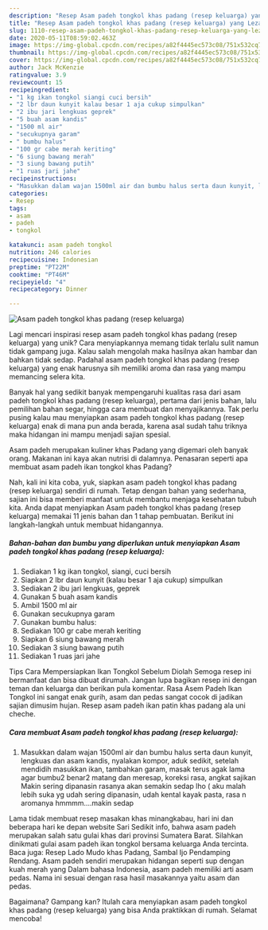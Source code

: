 ```yaml
---
description: "Resep Asam padeh tongkol khas padang (resep keluarga) yang Lezat"
title: "Resep Asam padeh tongkol khas padang (resep keluarga) yang Lezat"
slug: 1110-resep-asam-padeh-tongkol-khas-padang-resep-keluarga-yang-lezat
date: 2020-05-11T08:59:02.463Z
image: https://img-global.cpcdn.com/recipes/a82f4445ec573c08/751x532cq70/asam-padeh-tongkol-khas-padang-resep-keluarga-foto-resep-utama.jpg
thumbnail: https://img-global.cpcdn.com/recipes/a82f4445ec573c08/751x532cq70/asam-padeh-tongkol-khas-padang-resep-keluarga-foto-resep-utama.jpg
cover: https://img-global.cpcdn.com/recipes/a82f4445ec573c08/751x532cq70/asam-padeh-tongkol-khas-padang-resep-keluarga-foto-resep-utama.jpg
author: Jack McKenzie
ratingvalue: 3.9
reviewcount: 15
recipeingredient:
- "1 kg ikan tongkol siangi cuci bersih"
- "2 lbr daun kunyit kalau besar 1 aja cukup simpulkan"
- "2 ibu jari lengkuas geprek"
- "5 buah asam kandis"
- "1500 ml air"
- "secukupnya garam"
- " bumbu halus"
- "100 gr cabe merah keriting"
- "6 siung bawang merah"
- "3 siung bawang putih"
- "1 ruas jari jahe"
recipeinstructions:
- "Masukkan dalam wajan 1500ml air dan bumbu halus serta daun kunyit, lengkuas dan asam kandis, nyalakan kompor, aduk sedikit, setelah mendidih masukkan ikan, tambahkan garam, masak terus agak lama agar bumbu2 benar2 matang dan meresap, koreksi rasa, angkat sajikan Makin sering dipanasin rasanya akan semakin sedap lho ( aku malah lebih suka yg udah sering dipanasin, udah kental kayak pasta, rasa n aromanya hmmmm....makin sedap"
categories:
- Resep
tags:
- asam
- padeh
- tongkol

katakunci: asam padeh tongkol 
nutrition: 246 calories
recipecuisine: Indonesian
preptime: "PT22M"
cooktime: "PT46M"
recipeyield: "4"
recipecategory: Dinner

---
```



![Asam padeh tongkol khas padang (resep keluarga)](https://img-global.cpcdn.com/recipes/a82f4445ec573c08/751x532cq70/asam-padeh-tongkol-khas-padang-resep-keluarga-foto-resep-utama.jpg)

Lagi mencari inspirasi resep asam padeh tongkol khas padang (resep keluarga) yang unik? Cara menyiapkannya memang tidak terlalu sulit namun tidak gampang juga. Kalau salah mengolah maka hasilnya akan hambar dan bahkan tidak sedap. Padahal asam padeh tongkol khas padang (resep keluarga) yang enak harusnya sih memiliki aroma dan rasa yang mampu memancing selera kita.

Banyak hal yang sedikit banyak mempengaruhi kualitas rasa dari asam padeh tongkol khas padang (resep keluarga), pertama dari jenis bahan, lalu pemilihan bahan segar, hingga cara membuat dan menyajikannya. Tak perlu pusing kalau mau menyiapkan asam padeh tongkol khas padang (resep keluarga) enak di mana pun anda berada, karena asal sudah tahu triknya maka hidangan ini mampu menjadi sajian spesial.

Asam padeh merupakan kuliner khas Padang yang digemari oleh banyak orang. Makanan ini kaya akan nutrisi di dalamnya. Penasaran seperti apa membuat asam padeh ikan tongkol khas Padang?


Nah, kali ini kita coba, yuk, siapkan asam padeh tongkol khas padang (resep keluarga) sendiri di rumah. Tetap dengan bahan yang sederhana, sajian ini bisa memberi manfaat untuk membantu menjaga kesehatan tubuh kita. Anda dapat menyiapkan Asam padeh tongkol khas padang (resep keluarga) memakai 11 jenis bahan dan 1 tahap pembuatan. Berikut ini langkah-langkah untuk membuat hidangannya.

<!--inarticleads1-->

##### Bahan-bahan dan bumbu yang diperlukan untuk menyiapkan Asam padeh tongkol khas padang (resep keluarga):

1. Sediakan 1 kg ikan tongkol, siangi, cuci bersih
1. Siapkan 2 lbr daun kunyit (kalau besar 1 aja cukup) simpulkan
1. Sediakan 2 ibu jari lengkuas, geprek
1. Gunakan 5 buah asam kandis
1. Ambil 1500 ml air
1. Gunakan secukupnya garam
1. Gunakan  bumbu halus:
1. Sediakan 100 gr cabe merah keriting
1. Siapkan 6 siung bawang merah
1. Sediakan 3 siung bawang putih
1. Sediakan 1 ruas jari jahe


Tips Cara Mempersiapkan Ikan Tongkol Sebelum Diolah Semoga resep ini bermanfaat dan bisa dibuat dirumah. Jangan lupa bagikan resep ini dengan teman dan keluarga dan berikan pula komentar. Rasa Asem Padeh Ikan Tongkol ini sangat enak gurih, asam dan pedas sangat cocok di jadikan sajian dimusim hujan. Resep asam padeh ikan patin khas padang ala uni cheche. 

<!--inarticleads2-->

##### Cara membuat Asam padeh tongkol khas padang (resep keluarga):

1. Masukkan dalam wajan 1500ml air dan bumbu halus serta daun kunyit, lengkuas dan asam kandis, nyalakan kompor, aduk sedikit, setelah mendidih masukkan ikan, tambahkan garam, masak terus agak lama agar bumbu2 benar2 matang dan meresap, koreksi rasa, angkat sajikan Makin sering dipanasin rasanya akan semakin sedap lho ( aku malah lebih suka yg udah sering dipanasin, udah kental kayak pasta, rasa n aromanya hmmmm....makin sedap


Lama tidak membuat resep masakan khas minangkabau, hari ini dan beberapa hari ke depan website Sari Sedikit info, bahwa asam padeh merupakan salah satu gulai khas dari provinsi Sumatera Barat. Silahkan dinikmati gulai asam padeh ikan tongkol bersama keluarga Anda tercinta. Baca juga: Resep Lado Mudo khas Padang, Sambal Ijo Pendamping Rendang. Asam padeh sendiri merupakan hidangan seperti sup dengan kuah merah yang Dalam bahasa Indonesia, asam padeh memiliki arti asam pedas. Nama ini sesuai dengan rasa hasil masakannya yaitu asam dan pedas. 

Bagaimana? Gampang kan? Itulah cara menyiapkan asam padeh tongkol khas padang (resep keluarga) yang bisa Anda praktikkan di rumah. Selamat mencoba!

